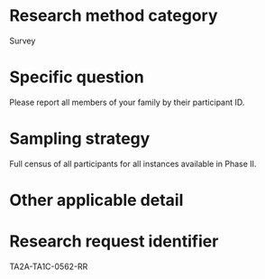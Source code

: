 # Research method category #

Survey

# Specific question #
Please report all members of your family by their participant ID.


# Sampling strategy #

Full census of all participants for all instances available in Phase II.

# Other applicable detail #

# Research request identifier #

TA2A-TA1C-0562-RR



